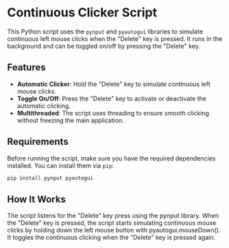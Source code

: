 # Continuous Clicker Script

This Python script uses the `pynput` and `pyautogui` libraries to simulate continuous left mouse clicks when the "Delete" key is pressed. It runs in the background and can be toggled on/off by pressing the "Delete" key.

## Features

- **Automatic Clicker**: Hold the "Delete" key to simulate continuous left mouse clicks.
- **Toggle On/Off**: Press the "Delete" key to activate or deactivate the automatic clicking.
- **Multithreaded**: The script uses threading to ensure smooth clicking without freezing the main application.

## Requirements

Before running the script, make sure you have the required dependencies installed. You can install them via `pip`:

```bash
pip install pynput pyautogui
```

## How It Works
The script listens for the "Delete" key press using the pynput library.
When the "Delete" key is pressed, the script starts simulating continuous mouse clicks by holding down the left mouse button with pyautogui.mouseDown().
It toggles the continuous clicking when the "Delete" key is pressed again.
